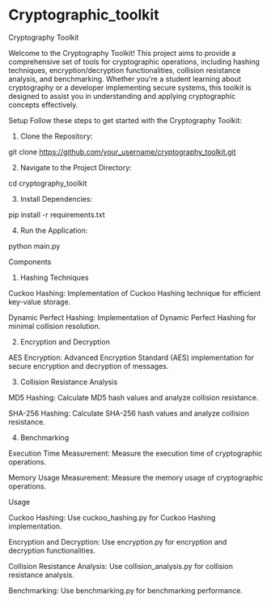 # Cryptographic_toolkit

Cryptography Toolkit

Welcome to the Cryptography Toolkit! This project aims to provide a comprehensive set of tools for cryptographic operations, including hashing techniques, encryption/decryption functionalities, collision resistance analysis, and benchmarking. Whether you're a student learning about cryptography or a developer implementing secure systems, this toolkit is designed to assist you in understanding and applying cryptographic concepts effectively.

Setup
Follow these steps to get started with the Cryptography Toolkit:

1. Clone the Repository:

git clone https://github.com/your_username/cryptography_toolkit.git


2. Navigate to the Project Directory:

cd cryptography_toolkit


3. Install Dependencies:

pip install -r requirements.txt

4. Run the Application:

python main.py




Components

1. Hashing Techniques

Cuckoo Hashing: Implementation of Cuckoo Hashing technique for efficient key-value storage.

Dynamic Perfect Hashing: Implementation of Dynamic Perfect Hashing for minimal collision resolution.

2. Encryption and Decryption

AES Encryption: Advanced Encryption Standard (AES) implementation for secure encryption and decryption of messages.

3. Collision Resistance Analysis

MD5 Hashing: Calculate MD5 hash values and analyze collision resistance.

SHA-256 Hashing: Calculate SHA-256 hash values and analyze collision resistance.

4. Benchmarking

Execution Time Measurement: Measure the execution time of cryptographic operations.

Memory Usage Measurement: Measure the memory usage of cryptographic operations.


Usage

Cuckoo Hashing: Use cuckoo_hashing.py for Cuckoo Hashing implementation.

Encryption and Decryption: Use encryption.py for encryption and decryption functionalities.

Collision Resistance Analysis: Use collision_analysis.py for collision resistance analysis.

Benchmarking: Use benchmarking.py for benchmarking performance.
